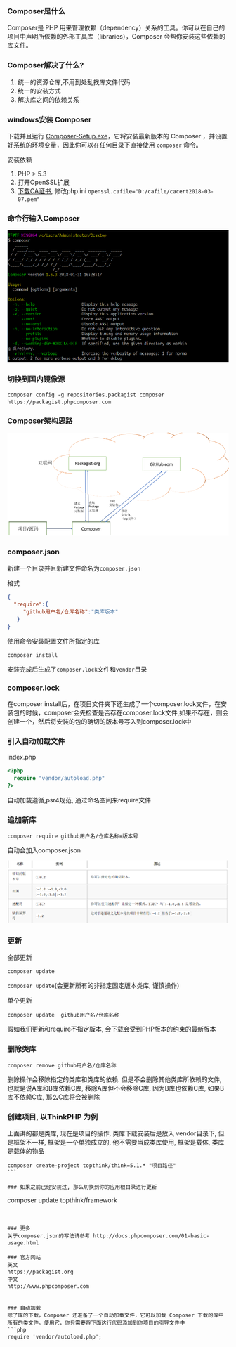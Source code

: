 ### Composer是什么
Composer是 PHP 用来管理依赖（dependency）关系的工具。你可以在自己的项目中声明所依赖的外部工具库（libraries），Composer 会帮你安装这些依赖的库文件。

### Composer解决了什么?
1. 统一的资源仓库,不用到处乱找库文件代码
2. 统一的安装方式
3. 解决库之间的依赖关系


### windows安装 Composer
下载并且运行 [Composer-Setup.exe](https://getcomposer.org/Composer-Setup.exe)，它将安装最新版本的 Composer ，并设置好系统的环境变量，因此你可以在任何目录下直接使用 `composer` 命令。

安装依赖
1. PHP > 5.3
2. 打开OpenSSL扩展
3. [下载CA证书](https://curl.haxx.se/docs/caextract.html), 修改php.ini `openssl.cafile="D:/cafile/cacert2018-03-07.pem"`

### 命令行输入Composer
![](/assets/composer-1.png)

### 切换到国内镜像源
```
composer config -g repositories.packagist composer https://packagist.phpcomposer.com
```

### Composer架构思路
![](/assets/composer.png)

### composer.json
新建一个目录并且新建文件命名为`composer.json`

格式
```json
{
  "require":{
     "github用户名/仓库名称":"类库版本"
   }
}
```

使用命令安装配置文件所指定的库
```
composer install 
```

安装完成后生成了`composer.lock`文件和`vendor`目录

### composer.lock
在composer install后，在项目文件夹下还生成了一个composer.lock文件，在安装包的时候，composer会先检查是否存在composer.lock文件,如果不存在，则会创建一个，然后将安装的包的确切的版本号写入到composer.lock中

### 引入自动加载文件
index.php
```php
<?php
  require "vendor/autoload.php"
?>
```

自动加载遵循,psr4规范, 通过命名空间来require文件

### 追加新库
```
composer require github用户名/仓库名称=版本号
```
自动会加入composer.json

![](/assets/composer-2.png)

### 更新

全部更新
```
composer update 
```
`composer update`(会更新所有的非指定固定版本类库, 谨慎操作)

单个更新
```
composer update  github用户名/仓库名称
```
假如我们更新和require不指定版本, 会下载会受到PHP版本的约束的最新版本

### 删除类库
``` 
composer remove github用户名/仓库名称
```
删除操作会移除指定的类库和类库的依赖. 但是不会删除其他类库所依赖的文件, 也就是说A库和B库依赖C库,
移除A库但不会移除C库, 因为B库也依赖C库, 如果B库不依赖C库, 那么C库将会被删除

### 创建项目, 以ThinkPHP 为例
上面讲的都是类库, 现在是项目的操作, 类库下载安装后是放入 vendor目录下, 但是框架不一样, 框架是一个单独成立的, 他不需要当成类库使用, 框架是载体, 类库是载体的物品
```
composer create-project topthink/think=5.1.* "项目路径"
﻿```

### 如果之前已经安装过, 那么切换到你的应用根目录进行更新
```
composer update topthink/framework
```


### 更多
关于composer.json的写法请参考 http://docs.phpcomposer.com/01-basic-usage.html

### 官方网站
英文
https://packagist.org
中文
http://www.phpcomposer.com


### 自动加载
除了库的下载，Composer 还准备了一个自动加载文件，它可以加载 Composer 下载的库中所有的类文件。使用它，你只需要将下面这行代码添加到你项目的引导文件中
```php
require 'vendor/autoload.php';
```